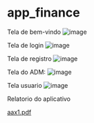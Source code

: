 # app_finance
Tela de bem-vindo
![image](https://github.com/user-attachments/assets/861383c3-4f4f-42f3-a28f-b9990cbed483)


Tela de login
![image](https://github.com/user-attachments/assets/71a5f295-5a80-4eca-b10e-48e2589466d7)



Tela de registro
![image](https://github.com/user-attachments/assets/16c18403-7616-4d28-9a91-3b05c7b9c9f7)


 Tela do ADM:
![image](https://github.com/user-attachments/assets/c1864a30-1e0a-4705-82a5-bb03b88ecdb7)


Tela usuario
![image](https://github.com/user-attachments/assets/fa695caa-6144-4ea4-825f-80bf148931a3)



Relatorio do aplicativo

[aax1.pdf](https://github.com/user-attachments/files/16694819/aax1.pdf)
